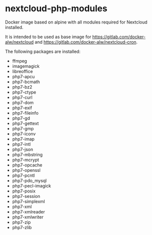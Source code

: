 # nextcloud-php-modules

Docker image based on alpine with all modules required for Nextcloud installed.

It is intended to be used as base image for https://gitlab.com/docker-alw/nextcloud and https://gitlab.com/docker-alw/nextcloud-cron.

The following packages are installed:

* ffmpeg
* imagemagick
* libreoffice
* php7-apcu
* php7-bcmath
* php7-bz2
* php7-ctype
* php7-curl
* php7-dom
* php7-exif
* php7-fileinfo
* php7-gd
* php7-gettext
* php7-gmp
* php7-iconv
* php7-imap
* php7-intl
* php7-json
* php7-mbstring
* php7-mcrypt
* php7-opcache
* php7-openssl
* php7-pcntl
* php7-pdo_mysql
* php7-pecl-imagick
* php7-posix
* php7-session
* php7-simplexml
* php7-xml
* php7-xmlreader
* php7-xmlwriter
* php7-zip
* php7-zlib
